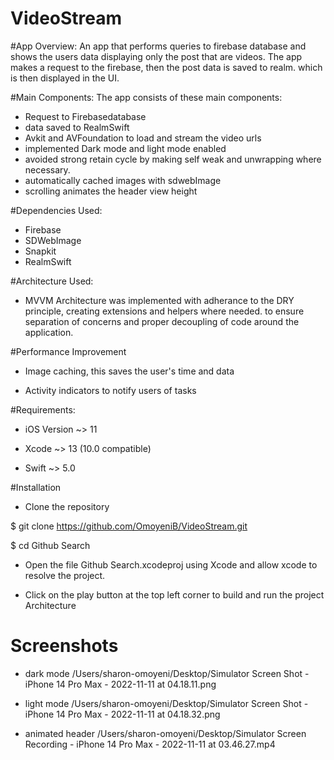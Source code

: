 # VideoStream


#App Overview:
 An app that performs queries to firebase database and shows the users data displaying only the post that are videos. The app makes a request to the firebase, then the post data is saved to realm. which is then displayed in the UI. 

#Main Components: The app consists of these main components:
- Request to Firebasedatabase
- data saved to RealmSwift
- Avkit and AVFoundation to load and stream the video urls
- implemented Dark mode and light mode enabled
- avoided strong retain cycle by making self weak and unwrapping where necessary.
- automatically cached images with sdwebImage
- scrolling animates the header view height


#Dependencies Used:
- Firebase
- SDWebImage
- Snapkit
- RealmSwift

#Architecture Used:
- MVVM Architecture was implemented with adherance to the DRY principle, creating extensions and helpers where needed. to ensure separation of concerns and proper decoupling of code around the application.

#Performance Improvement
- Image caching, this saves the user's time and data

- Activity indicators to notify users of tasks

#Requirements:

- iOS Version ~> 11

- Xcode ~> 13 (10.0 compatible)

- Swift ~> 5.0

#Installation

- Clone the repository

$ git clone https://github.com/OmoyeniB/VideoStream.git

$ cd Github Search

- Open the file Github Search.xcodeproj using Xcode and allow xcode to resolve the project.

- Click on the play button at the top left corner to build and run the project Architecture

# Screenshots
- dark mode
/Users/sharon-omoyeni/Desktop/Simulator Screen Shot - iPhone 14 Pro Max - 2022-11-11 at 04.18.11.png

- light mode
/Users/sharon-omoyeni/Desktop/Simulator Screen Shot - iPhone 14 Pro Max - 2022-11-11 at 04.18.32.png

- animated header
/Users/sharon-omoyeni/Desktop/Simulator Screen Recording - iPhone 14 Pro Max - 2022-11-11 at 03.46.27.mp4
